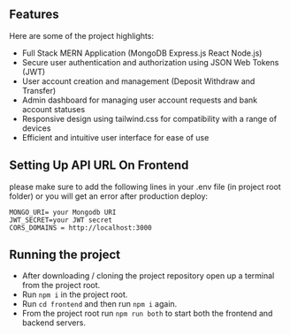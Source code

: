 ## Features

Here are some of the project highlights:

*   Full Stack MERN Application (MongoDB Express.js React Node.js)
*   Secure user authentication and authorization using JSON Web Tokens (JWT)
*   User account creation and management (Deposit Withdraw and Transfer)
*   Admin dashboard for managing user account requests and bank account statuses
*   Responsive design using tailwind.css for compatibility with a range of devices
*   Efficient and intuitive user interface for ease of use

## Setting Up API URL On Frontend

please make sure to add the following lines in your .env file (in project root folder) or you will get an error after production deploy:

```
MONGO_URI= your Mongodb URI
JWT_SECRET=your JWT secret
CORS_DOMAINS = http://localhost:3000
```

## Running the project
* After downloading / cloning the project repository open up a terminal from the project root.
* Run ```npm i``` in the project root.
* Run ```cd frontend``` and then run ```npm i``` again.
* From the project root run ```npm run both``` to start both the frontend and backend servers.